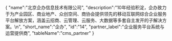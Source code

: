 {
	"name":"北京企办信息技术有限公司",
	"description":"10年经验积淀，企办致力于为产业园区、商业地产、众创空间、商协会提供领先的移动互联网综合企业服务平台解放方案，涵盖云招商、云管理、云服务、大数据等多套自主发开的子解决方案。\n",
	"short_name":"企办",
	"id":"14",
	"partner_label":"企业服务平台系统与运营提供商",
	"tableName":"cms_partner"
}